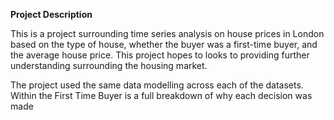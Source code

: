 **Project Description**

This is a project surrounding time series analysis on house prices in London based on the type of house, whether the buyer was a first-time buyer, and the average house price. This project hopes to looks to providing further understanding surrounding the housing market.

The project used the same data modelling across each of the datasets. Within the First Time Buyer is a full breakdown of why each decision was made
